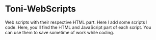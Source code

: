# Toni-WebScripts
Web scripts with their respective HTML part.
Here I add some scripts I code. Here, you'll find the HTML and JavaScript part of each script. You can use them to save sometime of work while coding.
